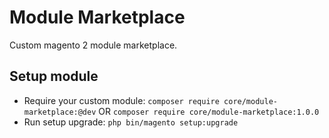 # Module Marketplace

Custom magento 2 module marketplace.

## Setup module

- Require your custom module: `composer require core/module-marketplace:@dev` OR `composer require core/module-marketplace:1.0.0`
- Run setup upgrade: `php bin/magento setup:upgrade`
